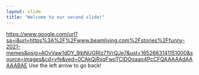 ```yaml
---
layout: slide
title: "Welcome to our second slide!"
---
```

https://www.google.com/url?sa=i&url=https%3A%2F%2Fwww.beamliving.com%2Fstories%2Ffunny-2021-memes&psig=AOvVaw1dDY_9ibNUGRIz71VrQJe7&ust=1652663141151000&source=images&cd=vfe&ved=0CAkQjRxqFwoTCIDOoaao4PcCFQAAAAAdAAAAABAE
Use the left arrow to go back!
